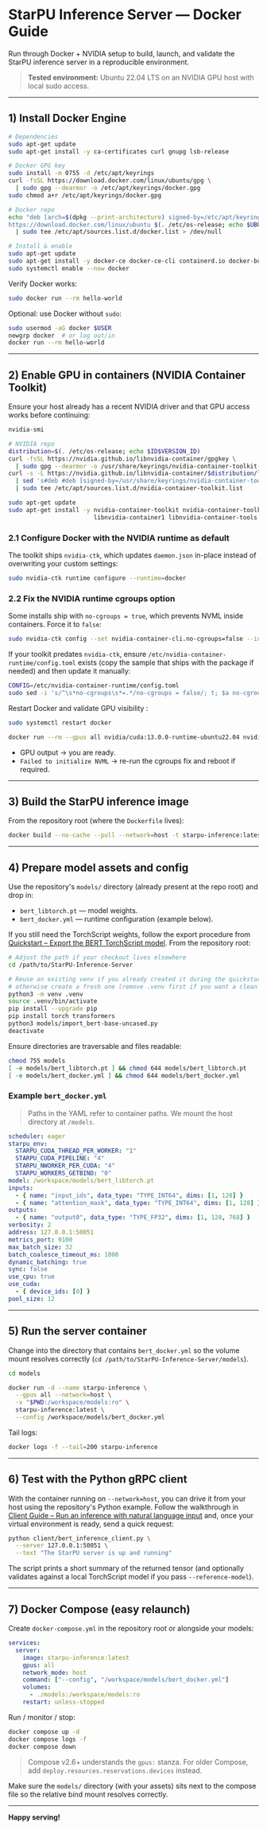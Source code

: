 # StarPU Inference Server — Docker Guide

Run through Docker + NVIDIA setup to build, launch, and validate the StarPU inference server in a reproducible environment.

> **Tested environment:** Ubuntu 22.04 LTS on an NVIDIA GPU host with local sudo access.

---

## 1) Install Docker Engine

```bash
# Dependencies
sudo apt-get update
sudo apt-get install -y ca-certificates curl gnupg lsb-release

# Docker GPG key
sudo install -m 0755 -d /etc/apt/keyrings
curl -fsSL https://download.docker.com/linux/ubuntu/gpg \
  | sudo gpg --dearmor -o /etc/apt/keyrings/docker.gpg
sudo chmod a+r /etc/apt/keyrings/docker.gpg

# Docker repo
echo "deb [arch=$(dpkg --print-architecture) signed-by=/etc/apt/keyrings/docker.gpg] \
https://download.docker.com/linux/ubuntu $(. /etc/os-release; echo $UBUNTU_CODENAME) stable" \
  | sudo tee /etc/apt/sources.list.d/docker.list > /dev/null

# Install & enable
sudo apt-get update
sudo apt-get install -y docker-ce docker-ce-cli containerd.io docker-buildx-plugin docker-compose-plugin
sudo systemctl enable --now docker
```

Verify Docker works:

```bash
sudo docker run --rm hello-world
```

Optional: use Docker without `sudo`:

```bash
sudo usermod -aG docker $USER
newgrp docker  # or log out/in
docker run --rm hello-world
```

---

## 2) Enable GPU in containers (NVIDIA Container Toolkit)

Ensure your host already has a recent NVIDIA driver and that GPU access works before continuing:

```bash
nvidia-smi
```

```bash
# NVIDIA repo
distribution=$(. /etc/os-release; echo $ID$VERSION_ID)
curl -fsSL https://nvidia.github.io/libnvidia-container/gpgkey \
  | sudo gpg --dearmor -o /usr/share/keyrings/nvidia-container-toolkit-keyring.gpg
curl -s -L https://nvidia.github.io/libnvidia-container/$distribution/libnvidia-container.list \
  | sed 's#deb #deb [signed-by=/usr/share/keyrings/nvidia-container-toolkit-keyring.gpg] #' \
  | sudo tee /etc/apt/sources.list.d/nvidia-container-toolkit.list

sudo apt-get update
sudo apt-get install -y nvidia-container-toolkit nvidia-container-toolkit-base \
                        libnvidia-container1 libnvidia-container-tools
```

### 2.1 Configure Docker with the NVIDIA runtime as default

The toolkit ships `nvidia-ctk`, which updates `daemon.json` in-place instead of overwriting your custom settings:

```bash
sudo nvidia-ctk runtime configure --runtime=docker
```

### 2.2 Fix the NVIDIA runtime cgroups option

Some installs ship with `no-cgroups = true`, which prevents NVML inside containers. Force it to `false`:

```bash
sudo nvidia-ctk config --set nvidia-container-cli.no-cgroups=false --in-place
```

If your toolkit predates `nvidia-ctk`, ensure `/etc/nvidia-container-runtime/config.toml` exists (copy the sample that ships with the package if needed) and then update it manually:

```bash
CONFIG=/etc/nvidia-container-runtime/config.toml
sudo sed -i 's/^\s*no-cgroups\s*=.*/no-cgroups = false/; t; $a no-cgroups = false' "$CONFIG"
```

Restart Docker and validate GPU visibility :

```bash
sudo systemctl restart docker

docker run --rm --gpus all nvidia/cuda:13.0.0-runtime-ubuntu22.04 nvidia-smi
```

- GPU output → you are ready.
- `Failed to initialize NVML` → re-run the cgroups fix and reboot if required.

---

## 3) Build the StarPU inference image

From the repository root (where the `Dockerfile` lives):

```bash
docker build --no-cache --pull --network=host -t starpu-inference:latest .
```

---

## 4) Prepare model assets and config

Use the repository's `models/` directory (already present at the repo root) and drop in:

- `bert_libtorch.pt` — model weights.
- `bert_docker.yml` — runtime configuration (example below).

If you still need the TorchScript weights, follow the export procedure from [Quickstart – Export the BERT TorchScript model](./quickstart.md#2-export-the-bert-torchscript-model). From the repository root:

```bash
# Adjust the path if your checkout lives elsewhere
cd /path/to/StarPU-Inference-Server

# Reuse an existing venv if you already created it during the quickstart,
# otherwise create a fresh one (remove .venv first if you want a clean slate)
python3 -m venv .venv
source .venv/bin/activate
pip install --upgrade pip
pip install torch transformers
python3 models/import_bert-base-uncased.py
deactivate
```

Ensure directories are traversable and files readable:

```bash
chmod 755 models
[ -e models/bert_libtorch.pt ] && chmod 644 models/bert_libtorch.pt
[ -e models/bert_docker.yml ] && chmod 644 models/bert_docker.yml
```

### Example `bert_docker.yml`

> Paths in the YAML refer to container paths. We mount the host directory at `/models`.

```yaml
scheduler: eager
starpu_env:
  STARPU_CUDA_THREAD_PER_WORKER: "1"
  STARPU_CUDA_PIPELINE: "4"
  STARPU_NWORKER_PER_CUDA: "4"
  STARPU_WORKERS_GETBIND: "0"
model: /workspace/models/bert_libtorch.pt
inputs:
  - { name: "input_ids", data_type: "TYPE_INT64", dims: [1, 128] }
  - { name: "attention_mask", data_type: "TYPE_INT64", dims: [1, 128] }
outputs:
  - { name: "output0", data_type: "TYPE_FP32", dims: [1, 128, 768] }
verbosity: 2
address: 127.0.0.1:50051
metrics_port: 9100
max_batch_size: 32
batch_coalesce_timeout_ms: 1000
dynamic_batching: true
sync: false
use_cpu: true
use_cuda:
  - { device_ids: [0] }
pool_size: 12
```

---

## 5) Run the server container

Change into the directory that contains `bert_docker.yml` so the volume mount resolves correctly (`cd /path/to/StarPU-Inference-Server/models`).

```bash
cd models

docker run -d --name starpu-inference \
  --gpus all --network=host \
  -v "$PWD:/workspace/models:ro" \
  starpu-inference:latest \
  --config /workspace/models/bert_docker.yml
```

Tail logs:

```bash
docker logs -f --tail=200 starpu-inference
```

---

## 6) Test with the Python gRPC client

With the container running on `--network=host`, you can drive it from your host
using the repository's Python example. Follow the walkthrough in
[Client Guide – Run an inference with natural language input](./client_guide.md#3-run-an-inference-with-natural-language-input)
and, once your virtual environment is ready, send a quick request:

```bash
python client/bert_inference_client.py \
  --server 127.0.0.1:50051 \
  --text "The StarPU server is up and running"
```

The script prints a short summary of the returned tensor (and optionally
validates against a local TorchScript model if you pass `--reference-model`).

---

## 7) Docker Compose (easy relaunch)

Create `docker-compose.yml` in the repository root or alongside your models:

```yaml
services:
  server:
    image: starpu-inference:latest
    gpus: all
    network_mode: host
    command: ["--config", "/workspace/models/bert_docker.yml"]
    volumes:
      - ./models:/workspace/models:ro
    restart: unless-stopped
```

Run / monitor / stop:

```bash
docker compose up -d
docker compose logs -f
docker compose down
```

> Compose v2.6+ understands the `gpus:` stanza. For older Compose, add `deploy.resources.reservations.devices` instead.

Make sure the `models/` directory (with your assets) sits next to the compose file so the relative bind mount resolves correctly.

---

**Happy serving!**
